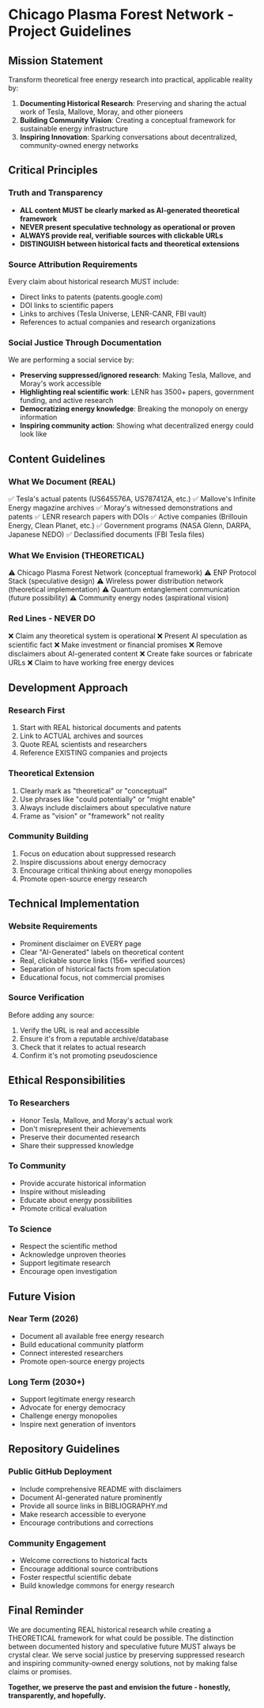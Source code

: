 # Chicago Plasma Forest Network - Project Guidelines

## Mission Statement
Transform theoretical free energy research into practical, applicable reality by:
1. **Documenting Historical Research**: Preserving and sharing the actual work of Tesla, Mallove, Moray, and other pioneers
2. **Building Community Vision**: Creating a conceptual framework for sustainable energy infrastructure
3. **Inspiring Innovation**: Sparking conversations about decentralized, community-owned energy networks

## Critical Principles

### Truth and Transparency
- **ALL content MUST be clearly marked as AI-generated theoretical framework**
- **NEVER present speculative technology as operational or proven**
- **ALWAYS provide real, verifiable sources with clickable URLs**
- **DISTINGUISH between historical facts and theoretical extensions**

### Source Attribution Requirements
Every claim about historical research MUST include:
- Direct links to patents (patents.google.com)
- DOI links to scientific papers
- Links to archives (Tesla Universe, LENR-CANR, FBI vault)
- References to actual companies and research organizations

### Social Justice Through Documentation
We are performing a social service by:
- **Preserving suppressed/ignored research**: Making Tesla, Mallove, and Moray's work accessible
- **Highlighting real scientific work**: LENR has 3500+ papers, government funding, and active research
- **Democratizing energy knowledge**: Breaking the monopoly on energy information
- **Inspiring community action**: Showing what decentralized energy could look like

## Content Guidelines

### What We Document (REAL)
✅ Tesla's actual patents (US645576A, US787412A, etc.)
✅ Mallove's Infinite Energy magazine archives
✅ Moray's witnessed demonstrations and patents
✅ LENR research papers with DOIs
✅ Active companies (Brillouin Energy, Clean Planet, etc.)
✅ Government programs (NASA Glenn, DARPA, Japanese NEDO)
✅ Declassified documents (FBI Tesla files)

### What We Envision (THEORETICAL)
⚠️ Chicago Plasma Forest Network (conceptual framework)
⚠️ ENP Protocol Stack (speculative design)
⚠️ Wireless power distribution network (theoretical implementation)
⚠️ Quantum entanglement communication (future possibility)
⚠️ Community energy nodes (aspirational vision)

### Red Lines - NEVER DO
❌ Claim any theoretical system is operational
❌ Present AI speculation as scientific fact
❌ Make investment or financial promises
❌ Remove disclaimers about AI-generated content
❌ Create fake sources or fabricate URLs
❌ Claim to have working free energy devices

## Development Approach

### Research First
1. Start with REAL historical documents and patents
2. Link to ACTUAL archives and sources
3. Quote REAL scientists and researchers
4. Reference EXISTING companies and projects

### Theoretical Extension
1. Clearly mark as "theoretical" or "conceptual"
2. Use phrases like "could potentially" or "might enable"
3. Always include disclaimers about speculative nature
4. Frame as "vision" or "framework" not reality

### Community Building
1. Focus on education about suppressed research
2. Inspire discussions about energy democracy
3. Encourage critical thinking about energy monopolies
4. Promote open-source energy research

## Technical Implementation

### Website Requirements
- Prominent disclaimer on EVERY page
- Clear "AI-Generated" labels on theoretical content
- Real, clickable source links (156+ verified sources)
- Separation of historical facts from speculation
- Educational focus, not commercial promises

### Source Verification
Before adding any source:
1. Verify the URL is real and accessible
2. Ensure it's from a reputable archive/database
3. Check that it relates to actual research
4. Confirm it's not promoting pseudoscience

## Ethical Responsibilities

### To Researchers
- Honor Tesla, Mallove, and Moray's actual work
- Don't misrepresent their achievements
- Preserve their documented research
- Share their suppressed knowledge

### To Community
- Provide accurate historical information
- Inspire without misleading
- Educate about energy possibilities
- Promote critical evaluation

### To Science
- Respect the scientific method
- Acknowledge unproven theories
- Support legitimate research
- Encourage open investigation

## Future Vision

### Near Term (2026)
- Document all available free energy research
- Build educational community platform
- Connect interested researchers
- Promote open-source energy projects

### Long Term (2030+)
- Support legitimate energy research
- Advocate for energy democracy
- Challenge energy monopolies
- Inspire next generation of inventors

## Repository Guidelines

### Public GitHub Deployment
- Include comprehensive README with disclaimers
- Document AI-generated nature prominently
- Provide all source links in BIBLIOGRAPHY.md
- Make research accessible to everyone
- Encourage contributions and corrections

### Community Engagement
- Welcome corrections to historical facts
- Encourage additional source contributions
- Foster respectful scientific debate
- Build knowledge commons for energy research

## Final Reminder
We are documenting REAL historical research while creating a THEORETICAL framework for what could be possible. The distinction between documented history and speculative future MUST always be crystal clear. We serve social justice by preserving suppressed research and inspiring community-owned energy solutions, not by making false claims or promises.

**Together, we preserve the past and envision the future - honestly, transparently, and hopefully.**